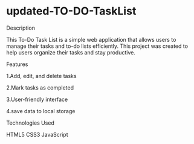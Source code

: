 # updated-TO-DO-TaskList
Description

This To-Do Task List is a simple web application that allows users to manage their tasks and to-do lists efficiently. This project was created to help users organize their tasks and stay productive.

Features

1.Add, edit, and delete tasks

2.Mark tasks as completed

3.User-friendly interface

4.save data to local storage

Technologies Used

HTML5
CSS3
JavaScript

